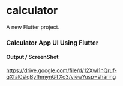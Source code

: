# calculator

A new Flutter project.

### Calculator App UI Using Flutter

#### Output / ScreenShot

https://drive.google.com/file/d/12Xwl1nQruf-qXfal0slqByfhmynGTXo3/view?usp=sharing
